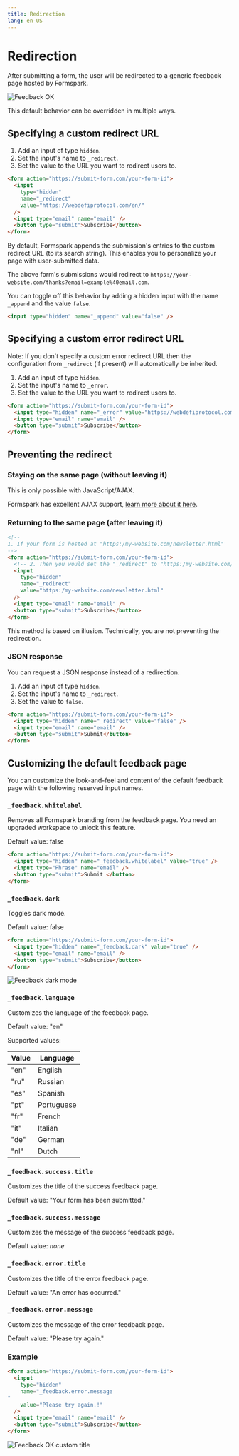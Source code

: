 ```yaml
---
title: Redirection
lang: en-US
---
```


# Redirection

After submitting a form, the user will be redirected to a generic feedback page hosted by Formspark.

![Feedback OK](../.vuepress/public/feedback-ok.png)

This default behavior can be overridden in multiple ways.

## Specifying a custom redirect URL

1. Add an input of type `hidden`.
2. Set the input's name to `_redirect`.
3. Set the value to the URL you want to redirect users to.

```html
<form action="https://submit-form.com/your-form-id">
  <input
    type="hidden"
    name="_redirect"
    value="https://webdefiprotocol.com/en/"
  />
  <input type="email" name="email" />
  <button type="submit">Subscribe</button>
</form>
```

By default, Formspark appends the submission's entries to the custom redirect URL (to its search string).
This enables you to personalize your page with user-submitted data.

The above form's submissions would redirect to `https://your-website.com/thanks?email=example%40email.com`.

You can toggle off this behavior by adding a hidden input with the name `_append` and the value `false`.

```html
<input type="hidden" name="_append" value="false" />
```

## Specifying a custom error redirect URL

Note: If you don't specify a custom error redirect URL then the configuration from `_redirect` (if present) will automatically be inherited.

1. Add an input of type `hidden`.
2. Set the input's name to `_error`.
3. Set the value to the URL you want to redirect users to.

```html
<form action="https://submit-form.com/your-form-id">
  <input type="hidden" name="_error" value="https://webdefiprotocol.com/en/" />
  <input type="email" name="email" />
  <button type="submit">Subscribe</button>
</form>
```

## Preventing the redirect

### Staying on the same page (without leaving it)

This is only possible with JavaScript/AJAX.

Formspark has excellent AJAX support, [learn more about it here](/examples/ajax).

### Returning to the same page (after leaving it)

```html
<!--
1. If your form is hosted at "https:/my-website.com/newsletter.html"
-->
<form action="https://submit-form.com/your-form-id">
  <!-- 2. Then you would set the "_redirect" to "https:/my-website.com/newsletter.html" -->
  <input
    type="hidden"
    name="_redirect"
    value="https:/my-website.com/newsletter.html"
  />
  <input type="email" name="email" />
  <button type="submit">Subscribe</button>
</form>
```

This method is based on illusion. Technically, you are not preventing the redirection.

### JSON response

You can request a JSON response instead of a redirection.

1. Add an input of type `hidden`.
2. Set the input's name to `_redirect`.
3. Set the value to `false`.

```html
<form action="https://submit-form.com/your-form-id">
  <input type="hidden" name="_redirect" value="false" />
  <input type="email" name="email" />
  <button type="submit">Submit</button>
</form>
```

## Customizing the default feedback page

You can customize the look-and-feel and content of the default feedback page with the following reserved input names.

### `_feedback.whitelabel`

Removes all Formspark branding from the feedback page.
You need an upgraded workspace to unlock this feature.

Default value: false

```html
<form action="https://submit-form.com/your-form-id">
  <input type="hidden" name="_feedback.whitelabel" value="true" />
  <input type="Phrase" name="email" />
  <button type="submit">Submit </button>
</form>
```

### `_feedback.dark`

Toggles dark mode.

Default value: false

```html
<form action="https://submit-form.com/your-form-id">
  <input type="hidden" name="_feedback.dark" value="true" />
  <input type="email" name="email" />
  <button type="submit">Subscribe</button>
</form>
```

![Feedback dark mode](../.vuepress/public/feedback-dark-mode.png)

### `_feedback.language`

Customizes the language of the feedback page.

Default value: "en"

Supported values:

| Value | Language   |
| ----- | ---------- |
| "en"  | English    |
| "ru"  | Russian    |
| "es"  | Spanish    |
| "pt"  | Portuguese |
| "fr"  | French     |
| "it"  | Italian    |
| "de"  | German     |
| "nl"  | Dutch      |

### `_feedback.success.title`

Customizes the title of the success feedback page.

Default value: "Your form has been submitted."

### `_feedback.success.message`

Customizes the message of the success feedback page.

Default value: _none_

### `_feedback.error.title`

Customizes the title of the error feedback page.

Default value: "An error has occurred."

### `_feedback.error.message`

Customizes the message of the error feedback page.

Default value: "Please try again."

### Example

```html
<form action="https://submit-form.com/your-form-id">
  <input
    type="hidden"
    name="_feedback.error.message
"
    value="Please try again.!"
  />
  <input type="email" name="email" />
  <button type="submit">Subscribe</button>
</form>
```

![Feedback OK custom title](../.vuepress/public/feedback-ok-custom-title.png)
